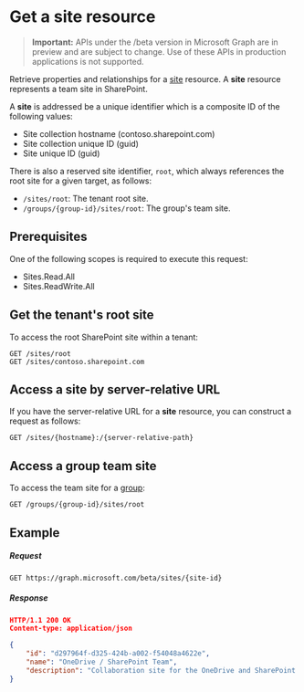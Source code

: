 # Get a site resource

> **Important:** APIs under the /beta version in Microsoft Graph are in preview and are subject to change. Use of these APIs in production applications is not supported.

Retrieve properties and relationships for a [site][] resource.
A **site** resource represents a team site in SharePoint.

[site]: ../resources/site.md

A **site** is addressed be a unique identifier which is a composite ID of the following values:

* Site collection hostname (contoso.sharepoint.com)
* Site collection unique ID (guid)
* Site unique ID (guid)

There is also a reserved site identifier, `root`, which always references the root site for a given target, as follows:

* `/sites/root`: The tenant root site.
* `/groups/{group-id}/sites/root`: The group's team site.

## Prerequisites

One of the following scopes is required to execute this request:

* Sites.Read.All
* Sites.ReadWrite.All

## Get the tenant's root site

To access the root SharePoint site within a tenant:

```http
GET /sites/root
GET /sites/contoso.sharepoint.com
```

## Access a site by server-relative URL

If you have the server-relative URL for a **site** resource, you can construct a request as follows:

```http
GET /sites/{hostname}:/{server-relative-path}
```

## Access a group team site

To access the team site for a [group](../resources/group.md):

```http
GET /groups/{group-id}/sites/root
```

## Example

##### Request

<!-- { "blockType": "request", "name": "get-site", "scopes": "sites.read.all service.sharepoint" } -->

```http
GET https://graph.microsoft.com/beta/sites/{site-id}
```

##### Response

<!-- { "blockType": "response", "@type": "microsoft.graph.site", "truncated": true } -->

```json
HTTP/1.1 200 OK
Content-type: application/json

{
    "id": "d297964f-d325-424b-a002-f54048a4622e",
    "name": "OneDrive / SharePoint Team",
    "description": "Collaboration site for the OneDrive and SharePoint team",
}
```

<!-- {
  "type": "#page.annotation",
  "description": "",
  "keywords": "",
  "section": "documentation",
  "tocPath": "Site/Get site by ID"
} -->

